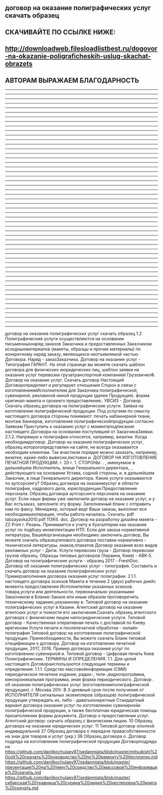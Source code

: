 договор на оказание полиграфических услуг скачать образец
--------------------------------------------------
СКАЧИВАЙТЕ ПО ССЫЛКЕ НИЖЕ:
--------------------------------------------------
http://downloadweb.filesloadlistbest.ru/dogovor-na-okazanie-poligraficheskih-uslug-skachat-obrazets
--------------------------------------------------
АВТОРАМ ВЫРАЖАЕМ БЛАГОДАРНОСТЬ
--------------------------------------------------
--------------------------------------------------
--------------------------------------------------
--------------------------------------------------
--------------------------------------------------
--------------------------------------------------
--------------------------------------------------
--------------------------------------------------
--------------------------------------------------
--------------------------------------------------
--------------------------------------------------
--------------------------------------------------
--------------------------------------------------
--------------------------------------------------
--------------------------------------------------
--------------------------------------------------
--------------------------------------------------
--------------------------------------------------
--------------------------------------------------
--------------------------------------------------
--------------------------------------------------
--------------------------------------------------
--------------------------------------------------
--------------------------------------------------
--------------------------------------------------
--------------------------------------------------
--------------------------------------------------
--------------------------------------------------
--------------------------------------------------
--------------------------------------------------
--------------------------------------------------
--------------------------------------------------
--------------------------------------------------
--------------------------------------------------
--------------------------------------------------
--------------------------------------------------
--------------------------------------------------
--------------------------------------------------
--------------------------------------------------
--------------------------------------------------
--------------------------------------------------
--------------------------------------------------
--------------------------------------------------
--------------------------------------------------
--------------------------------------------------
--------------------------------------------------
--------------------------------------------------
--------------------------------------------------
--------------------------------------------------
--------------------------------------------------
--------------------------------------------------
--------------------------------------------------
--------------------------------------------------
--------------------------------------------------
договор на оказание полиграфических услуг скачать образец 1.2 Полиграфические услуги осуществляются на основании письменныхнаряд  заказов Заказчика и предоставленных Заказчиком исходныхматериалов (макеты, образцы и прочие материалы) по конкретному наряд заказу, являющихся неотъемлемой частью Договора. Наряд - заказЗаказчика. Договор на оказание услуг - Типография ГАРАНТ. На этой странице вы можете скачать шаблон договора для физических июридических лиц, шаблон заявки на оказание услуг перевозки грузатранспортной компанией ГрузовичкоФ. Договор на оказание услуг. Скачать договор  Настоящий Договоропределяет и регулирует отношения Сторон в связи с изготовлениемИсполнителем для Заказчика полиграфической, сувенирной, рекламной ииной продукции (далее  Продукция).  форма оригинал-макета и срокиего предоставления;. УВСИЗ - Договор. Скачать образец договора на полиграфические услуги. Заявка на изготовление полиграфической продукции. Под услугами по смыслу настоящего договора стороны понимают: печать набаннерной ткани, монтаж баннеров, изготовление полиграфическойпродукции согласно Заявкам  Приступить к оказанию услуг с моментаподписания настоящего Договора на основании поступившей от ЗаказчикаЗаявки. 2.1.2. Напрямую к полиграфии относятся, например, визитки. Когда необходимдоговор. Договор на оказание полиграфических услуг, образец которогопредставлен на сайте, не всегда оказывается необходим клиентам. Так вчастном порядке можно заказать, например, визитки, какие-либо вывески,листовки и. ДОГОВОР НА ИЗГОТОВЛЕНИЕ ПЕЧАТНОЙ ПРОДУКЦИИ. г.   20 г. 1. СТОРОНЫ.  . , именуемое в дальнейшем Исполнитель, влице Генерального директора,. , действующего на основании Устава, содной стороны, и. в дальнейшем Заказчик, в лице Генерального директора. Какие услуги оказываются по аутсорсингу? Образец договора на оказаниеуслуг в области полиграфии, кадрового дела, юриспруденции.Предоставление персонала. Образец договора аутсорсинга персонала на оказание услуг. Если наши фирмы уже заключили договор на оказание услуг, и у Вас естьзаказ, заполните эту форму. Заполненный бланк с  отправить нам по факсу. Менеджер, который ведт Ваши заказы, выполнит все необходимыеоперации, чтобы работа началась. Скачать: pdf tabzayavka2010.pdf  113Кб. doc. Договор на разработку дизайна макета - ZZ Print г. Рязань. Принимается к учету в бухгалтерии как оказание услуг по подбору икомплектации НТЛ.  Если для заказа нормативной литературы, Вашейорганизации необходимо заключить договор, Вы можете скачать образецтипового договора поставки нормативно - технической литературы, знаков,плакатов
Договор оказания всех видов рекламных услуг - Дигм. Услуги перевозки груза - Договор перевозки грузов образец. Образцы типовых договоров (Украина, Киев) - АВК-5. Договор на полиграфические услуги - образец 2017 - FreshDoc. Договор об оказании полиграфических услуг - типография. Составить и скачать договор на оказание полиграфических услуг. Примерзаполнения договора оказания услуг полиграфии. 2.1.1. настоящего договора эскизов Макета в течение 2 (двух) рабочих днейс момента предоставления Исполнителем указанных эскизов.  товара,услуги или деятельности, первоначально указанными Заказчиком в Бланке-Заказе или иным образом противоречить техническому заданию,указанному в. Типовой договор на оказание полиграфических услуг в Казани. Агентский договор на оказание агентских услуг и тонкости его заключения.Скачать образец агентского договора с физическим лицом напосреднические услуги. Типовой договор - Качественная оперативная печать с доставкой по Киеву ирегионам Услуги печати и послепечатной обработки - онлайн полиграфия Типовой договор на изготовление полиграфической продукции.  Принеобходимости, Вы можете скачать Бланк типовой спецификации к договору. Договор на изготовление печатной продукции, 2017, 2018. Пример договора оказания услуг по изготовлению сувенирной и. Типовой договор - Цифровая печать Киев Полиграфические. ТЕРМИНЫ И ОПРЕДЕЛЕНИЯ. 1.1. Для целей настоящего Договораиспользуются следующие термины и определения: 1.1.1. Средство массовойинформации (СМИ)  периодическое печатное издание, радио-, теле-,видеопрограмма, кинохроникальная программа, иная форма периодического. Договор   . об оказании полиграфических услуг (изготовленииполиграфической продукции). г. Москва  201г.  В 3-дневный срок после получения от ИСПОЛНИТЕЛЯ сигнальных экземпляров (образцов) полиграфической продукции утверждать их, либо - даватьконкретные
Стандартный вариант договора оказания услуг по изготовлению сувенирнойи полиграфической продукции, а также бесплатная юридическая помощь призаполнении формы документа. Договор о предоставлении услуг. Агентский договор: скачать образец с физическим лицом. 10 Образец договора на оказание юридических услуг. 11 Типовой договор ополной индивидуальной  37 Образец договора o передаче правасобственности на знак для товаров и услуг (укр.) 38 Образец договора o .Договор подряда на изготовление полиграфической продукции  Договорподряда на
https://github.com/danilkochulaev97/sedanmiata/blob/master/mitsubishi%20colt%20скачать%20руководство%20по%20ремонту%20бесплатно.md
https://github.com/danilkochulaev97/sedanmiata/blob/master/презентация%20на%20тему%20средство%20массовой%20информации%20скачать.md
https://github.com/danilkochulaev97/sedanmiata/blob/master/сибирская%20травница%20сурина%20лидия%20нестеровна%20книга%20скачать.md